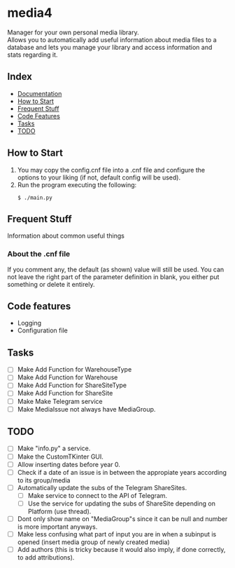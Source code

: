 [//]: # ( -*- coding: utf-8 -*- )
[//]: # ( ---------------------------------------------------------------------- )
[//]: # (+ Autor:  	Ran# )
[//]: # (+ Creado: 	2023/01/04 21:56:10.000000 )
[//]: # (+ Editado:	2023/02/24 21:42:55.981329 )
[//]: # ( ---------------------------------------------------------------------- )

# media4
Manager for your own personal media library.\
Allows you to automatically add useful information about media files to a database and lets you manage your library and access information and stats regarding it.


## Index
- [Documentation](media/doc/index.md#documentation)
- [How to Start](#how-to-start)
- [Frequent Stuff](#frequent-stuff)
- [Code Features](#code-features)
- [Tasks](#tasks)
- [TODO](#todo)


## How to Start
1. You may copy the config.cnf file into a .cnf file and configure the options to your liking (if not, default config will be used).
2. Run the program executing the following:
    ```
    $ ./main.py
    ```

## Frequent Stuff
Information about common useful things

### About the .cnf file
If you comment any, the default (as shown) value will still be used.
You can not leave the right part of the parameter definition in blank, you either put something or delete it entirely.

## Code features
- Logging
- Configuration file

## Tasks
- [ ] Make Add Function for WarehouseType
- [ ] Make Add Function for Warehouse
- [ ] Make Add Function for ShareSiteType
- [ ] Make Add Function for ShareSite
- [ ] Make Make Telegram service
- [ ] Make MediaIssue not always have MediaGroup.

## TODO
- [ ] Make "info.py" a service.
- [ ] Make the CustomTKinter GUI.
- [ ] Allow inserting dates before year 0.
- [ ] Check if a date of an issue is in between the appropiate years according to its group/media
- [ ] Automatically update the subs of the Telegram ShareSites.
    - [ ] Make service to connect to the API of Telegram.
    - [ ] Use the service for updating the subs of ShareSite depending on Platform (use thread).
- [ ] Dont only show name on "MediaGroup"s since it can be null and number is more important anyways.
- [ ] Make less confusing what part of input you are in when a subinput is opened (insert media group of newly created media)
- [ ] Add authors (this is tricky because it would also imply, if done correctly, to add attributions).
